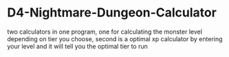 # D4-Nightmare-Dungeon-Calculator
two calculators in one program, one for calculating the monster level depending on tier you choose, second is a optimal xp calculator by entering your level and it will tell you the optimal tier to run
